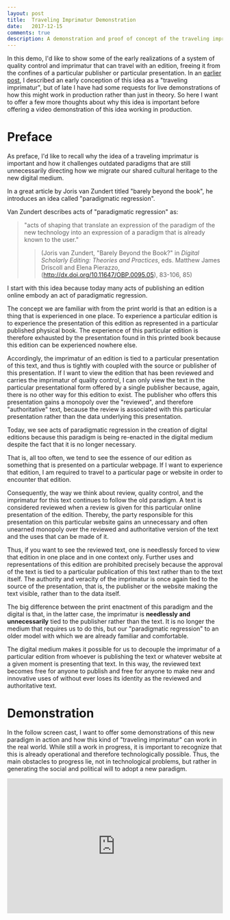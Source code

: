 ```yaml
---
layout: post
title:  Traveling Imprimatur Demonstration
date:   2017-12-15
comments: true
description: A demonstration and proof of concept of the traveling imprimatur.
---
```


In this demo, I'd like to show some of the early realizations of a system of quality control and imprimatur that can travel with an edition, freeing it from the confines of a particular publisher or particular presentation. In an [earlier post](http://lombardpress.org/2016/05/19/the-traveling-imprimatur), I described an early conception of this idea as a "traveling imprimatur", but of late I have had some requests for live demonstrations of how this might work in production rather than just in theory. So here I want to offer a few more thoughts about why this idea is important before offering a video demonstration of this idea working in production.

# Preface

As preface, I'd like to recall why the idea of a traveling imprimatur is important and how it challenges outdated paradigms that are still unnecessarily directing how we migrate our shared cultural heritage to the new digital medium.

In a great article by Joris van Zundert titled "barely beyond the book", he introduces an idea called "paradigmatic regression".

Van Zundert describes acts of "paradigmatic regression" as:

>"acts of shaping that translate an expression of the paradigm of the new technology into an expression of a paradigm that is already known to the user."
>
>> (Joris van Zundert, "Barely Beyond the Book?" in *Digital Scholarly Editing: Theories and Practices*, eds. Matthew James Driscoll and Elena Pierazzo, (http://dx.doi.org/10.11647/OBP.0095.05), 83-106, 85)

I start with this idea because today many acts of publishing an edition online embody an act of paradigmatic regression.

The concept we are familiar with from the print world is that an edition is a thing that is experienced in one place. To experience a particular edition is to experience the presentation of this edition as represented in a particular published physical book. The experience of this particular edition is therefore exhausted by the presentation found in this printed book because this edition can be experienced nowhere else.

Accordingly, the imprimatur of an edition is tied to a particular presentation of this text, and thus is tightly with coupled with the source or publisher of this presentation. If I want to view the edition that has been reviewed and carries the imprimatur of quality control, I can only view the text in the particular presentational form offered by a single publisher because, again, there is no other way for this edition to exist. The publisher who offers this presentation gains a monopoly over the "reviewed", and therefore "authoritative" text, because the review is associated with this particular presentation rather than the data underlying this presentation.

Today, we see acts of paradigmatic regression in the creation of digital editions because this paradigm is being re-enacted in the digital medium despite the fact that it is no longer necessary.

That is, all too often, we tend to see the essence of our edition as something that is presented on a particular webpage. If I want to experience that edition, I am required to travel to a particular page or website in order to encounter that edition.

Consequently, the way we think about review, quality control, and the imprimatur for this text continues to follow the old paradigm. A text is considered reviewed when a review is given for this particular online presentation of the edition. Thereby, the party responsible for this presentation on this particular website gains an unnecessary and often unearned monopoly over the reviewed and authoritative version of the text and the uses that can be made of it.

Thus, if you want to see the reviewed text, one is needlessly forced to view that edition in one place and in one context only. Further uses and representations of this edition are prohibited precisely because the approval of the text is tied to a particular publication of this text rather than to the text itself. The authority and veracity of the imprimatur is once again tied to the source of the presentation, that is, the publisher or the website making the text visible, rather than to the data itself.

The big difference between the print enactment of this paradigm and the digital is that, in the latter case, the imprimatur is **needlessly and unnecessarily** tied to the publisher rather than the text. It is no longer the medium that requires us to do this, but our "paradigmatic regression" to an older model with which we are already familiar and comfortable.

The digital medium makes it possible for us to decouple the imprimatur of a particular edition from whoever is publishing the text or whatever website at a given moment is presenting that text. In this way, the reviewed text becomes free for anyone to publish and free for anyone to make new and innovative uses of without ever loses its identity as the reviewed and authoritative text.

# Demonstration

In the follow screen cast, I want to offer some demonstrations of this new paradigm in action and how this kind of "traveling imprimatur" can work in the real world. While still a work in progress, it is important to recognize that this is already operational and therefore technologically possible. Thus, the main obstacles to progress lie, not in technological problems, but rather in generating the social and political will to adopt a new paradigm.

<iframe width="100%" height="315" src="https://www.youtube.com/embed/oNzciuTgjr8" frameborder="0" gesture="media" allow="encrypted-media" allowfullscreen></iframe>
